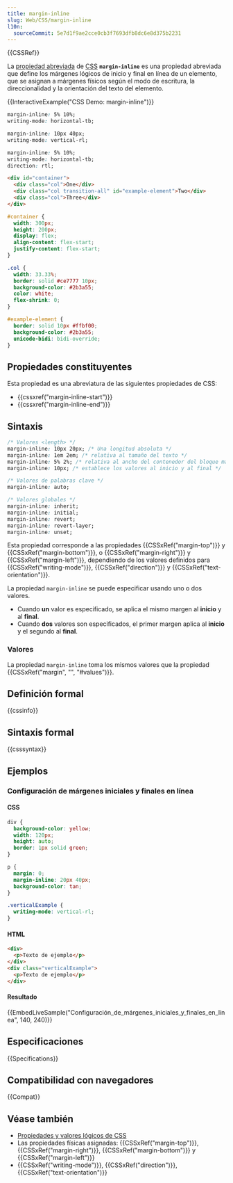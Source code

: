 ```yaml
---
title: margin-inline
slug: Web/CSS/margin-inline
l10n:
  sourceCommit: 5e7d1f9ae2cce0cb3f7693dfb8dc6e8d375b2231
---
```


{{CSSRef}}

La [propiedad abreviada](/es/docs/Web/CSS/Shorthand_properties) de [CSS](/es/docs/Web/CSS) **`margin-inline`** es una propiedad abreviada que define los márgenes lógicos de inicio y final en línea de un elemento, que se asignan a márgenes físicos según el modo de escritura, la direccionalidad y la orientación del texto del elemento.

{{InteractiveExample("CSS Demo: margin-inline")}}

```css interactive-example-choice
margin-inline: 5% 10%;
writing-mode: horizontal-tb;
```

```css interactive-example-choice
margin-inline: 10px 40px;
writing-mode: vertical-rl;
```

```css interactive-example-choice
margin-inline: 5% 10%;
writing-mode: horizontal-tb;
direction: rtl;
```

```html interactive-example
<div id="container">
  <div class="col">One</div>
  <div class="col transition-all" id="example-element">Two</div>
  <div class="col">Three</div>
</div>
```

```css interactive-example
#container {
  width: 300px;
  height: 200px;
  display: flex;
  align-content: flex-start;
  justify-content: flex-start;
}

.col {
  width: 33.33%;
  border: solid #ce7777 10px;
  background-color: #2b3a55;
  color: white;
  flex-shrink: 0;
}

#example-element {
  border: solid 10px #ffbf00;
  background-color: #2b3a55;
  unicode-bidi: bidi-override;
}
```

## Propiedades constituyentes

Esta propiedad es una abreviatura de las siguientes propiedades de CSS:

- {{cssxref("margin-inline-start")}}
- {{cssxref("margin-inline-end")}}

## Sintaxis

```css
/* Valores <length> */
margin-inline: 10px 20px; /* Una longitud absoluta */
margin-inline: 1em 2em; /* relativa al tamaño del texto */
margin-inline: 5% 2%; /* relativa al ancho del contenedor del bloque más cercano */
margin-inline: 10px; /* establece los valores al inicio y al final */

/* Valores de palabras clave */
margin-inline: auto;

/* Valores globales */
margin-inline: inherit;
margin-inline: initial;
margin-inline: revert;
margin-inline: revert-layer;
margin-inline: unset;
```

Esta propiedad corresponde a las propiedades {{CSSxRef("margin-top")}} y {{CSSxRef("margin-bottom")}}, o {{CSSxRef("margin-right")}} y {{CSSxRef("margin-left")}}, dependiendo de los valores definidos para {{CSSxRef("writing-mode")}}, {{CSSxRef("direction")}} y {{CSSxRef("text-orientation")}}.

La propiedad `margin-inline` se puede especificar usando uno o dos valores.

- Cuando **un** valor es especificado, se aplica el mismo margen al **inicio** y al **final**.
- Cuando **dos** valores son especificados, el primer margen aplica al **inicio** y el segundo al **final**.

### Valores

La propiedad `margin-inline` toma los mismos valores que la propiedad {{CSSxRef("margin", "", "#values")}}.

## Definición formal

{{cssinfo}}

## Sintaxis formal

{{csssyntax}}

## Ejemplos

### Configuración de márgenes iniciales y finales en línea

#### CSS

```css
div {
  background-color: yellow;
  width: 120px;
  height: auto;
  border: 1px solid green;
}

p {
  margin: 0;
  margin-inline: 20px 40px;
  background-color: tan;
}

.verticalExample {
  writing-mode: vertical-rl;
}
```

#### HTML

```html
<div>
  <p>Texto de ejemplo</p>
</div>
<div class="verticalExample">
  <p>Texto de ejemplo</p>
</div>
```

#### Resultado

{{EmbedLiveSample("Configuración_de_márgenes_iniciales_y_finales_en_línea", 140, 240)}}

## Especificaciones

{{Specifications}}

## Compatibilidad con navegadores

{{Compat}}

## Véase también

- [Propiedades y valores lógicos de CSS](/es/docs/Web/CSS/CSS_logical_properties_and_values)
- Las propiedades físicas asignadas: {{CSSxRef("margin-top")}}, {{CSSxRef("margin-right")}}, {{CSSxRef("margin-bottom")}} y {{CSSxRef("margin-left")}}
- {{CSSxRef("writing-mode")}}, {{CSSxRef("direction")}}, {{CSSxRef("text-orientation")}}
